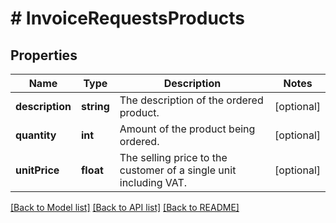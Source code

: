 # # InvoiceRequestsProducts

## Properties

Name | Type | Description | Notes
------------ | ------------- | ------------- | -------------
**description** | **string** | The description of the ordered product. | [optional]
**quantity** | **int** | Amount of the product being ordered. | [optional]
**unitPrice** | **float** | The selling price to the customer of a single unit including VAT. | [optional]

[[Back to Model list]](../../README.md#models) [[Back to API list]](../../README.md#endpoints) [[Back to README]](../../README.md)
